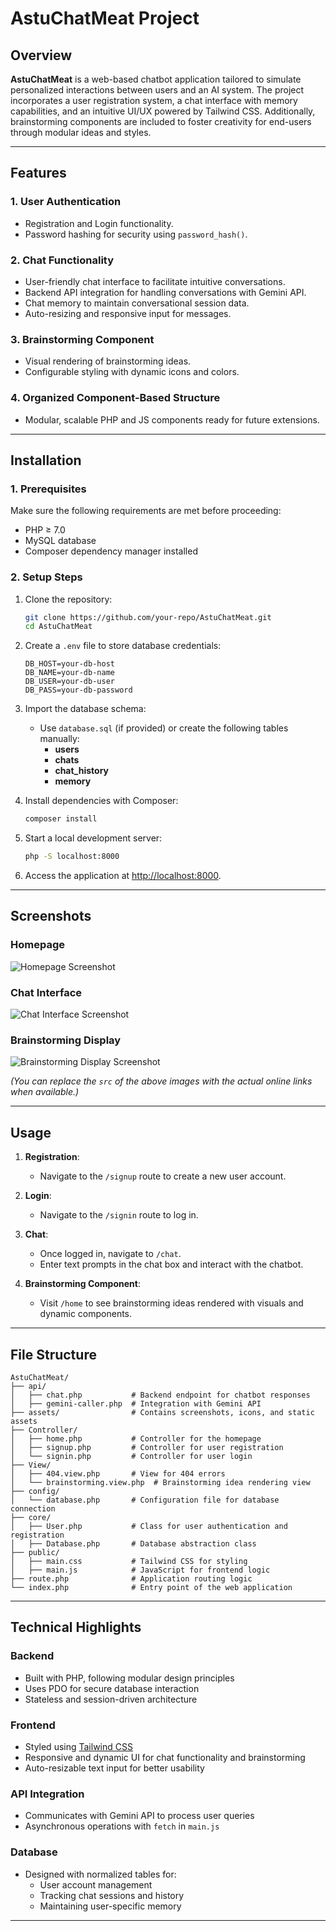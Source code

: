 # AstuChatMeat Project

## Overview

**AstuChatMeat** is a web-based chatbot application tailored to simulate personalized interactions between users and an AI system. The project incorporates a user registration system, a chat interface with memory capabilities, and an intuitive UI/UX powered by Tailwind CSS. Additionally, brainstorming components are included to foster creativity for end-users through modular ideas and styles.

---

## Features

### 1. User Authentication
- Registration and Login functionality.
- Password hashing for security using `password_hash()`.

### 2. Chat Functionality
- User-friendly chat interface to facilitate intuitive conversations.
- Backend API integration for handling conversations with Gemini API.
- Chat memory to maintain conversational session data.
- Auto-resizing and responsive input for messages.

### 3. Brainstorming Component
- Visual rendering of brainstorming ideas.
- Configurable styling with dynamic icons and colors.

### 4. Organized Component-Based Structure
- Modular, scalable PHP and JS components ready for future extensions.

---

## Installation

### 1. Prerequisites
Make sure the following requirements are met before proceeding:
- PHP ≥ 7.0
- MySQL database
- Composer dependency manager installed

### 2. Setup Steps
1. Clone the repository:
   ```bash
   git clone https://github.com/your-repo/AstuChatMeat.git
   cd AstuChatMeat
   ```
2. Create a `.env` file to store database credentials:
   ```plaintext
   DB_HOST=your-db-host
   DB_NAME=your-db-name
   DB_USER=your-db-user
   DB_PASS=your-db-password
   ```
3. Import the database schema:
    - Use `database.sql` (if provided) or create the following tables manually:
        - **users**
        - **chats**
        - **chat_history**
        - **memory**

4. Install dependencies with Composer:
   ```bash
   composer install
   ```

5. Start a local development server:
   ```bash
   php -S localhost:8000
   ```
6. Access the application at [http://localhost:8000](http://localhost:8000).

---

## Screenshots

### Homepage
![Homepage Screenshot](assets/screenshot-homepage.png)

### Chat Interface
![Chat Interface Screenshot](assets/screenshot-chat.png)

### Brainstorming Display
![Brainstorming Display Screenshot](assets/screenshot-brainstorming.png)

*(You can replace the `src` of the above images with the actual online links when available.)*

---

## Usage

1. **Registration**:
    - Navigate to the `/signup` route to create a new user account.

2. **Login**:
    - Navigate to the `/signin` route to log in.

3. **Chat**:
    - Once logged in, navigate to `/chat`.
    - Enter text prompts in the chat box and interact with the chatbot.

4. **Brainstorming Component**:
    - Visit `/home` to see brainstorming ideas rendered with visuals and dynamic components.

---

## File Structure

```plaintext
AstuChatMeat/
├── api/
│   ├── chat.php           # Backend endpoint for chatbot responses
│   ├── gemini-caller.php  # Integration with Gemini API
├── assets/                # Contains screenshots, icons, and static assets
├── Controller/
│   ├── home.php           # Controller for the homepage
│   ├── signup.php         # Controller for user registration
│   └── signin.php         # Controller for user login
├── View/
│   ├── 404.view.php       # View for 404 errors
│   └── brainstorming.view.php  # Brainstorming idea rendering view
├── config/
│   └── database.php       # Configuration file for database connection
├── core/
│   ├── User.php           # Class for user authentication and registration
│   ├── Database.php       # Database abstraction class
├── public/
│   ├── main.css           # Tailwind CSS for styling
│   ├── main.js            # JavaScript for frontend logic
├── route.php              # Application routing logic
└── index.php              # Entry point of the web application
```

---

## Technical Highlights

### Backend
- Built with PHP, following modular design principles
- Uses PDO for secure database interaction
- Stateless and session-driven architecture

### Frontend
- Styled using [Tailwind CSS](https://tailwindcss.com)
- Responsive and dynamic UI for chat functionality and brainstorming
- Auto-resizable text input for better usability

### API Integration
- Communicates with Gemini API to process user queries
- Asynchronous operations with `fetch` in `main.js`

### Database
- Designed with normalized tables for:
    - User account management
    - Tracking chat sessions and history
    - Maintaining user-specific memory

---



